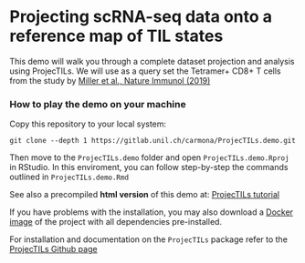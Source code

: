 # Projecting scRNA-seq data onto a reference map of TIL states

This demo will walk you through a complete dataset projection and analysis using ProjecTILs. We will use as a query set the Tetramer+ CD8+ T cells from the study by [Miller et al., Nature Immunol (2019)](https://pubmed.ncbi.nlm.nih.gov/30778252/)


### How to play the demo on your machine

Copy this repository to your local system:
```
git clone --depth 1 https://gitlab.unil.ch/carmona/ProjecTILs.demo.git
```

Then move to the `ProjecTILs.demo` folder and open `ProjecTILs.demo.Rproj` in RStudio. In this enviroment, you can follow step-by-step the commands outlined in `ProjecTILs.demo.Rmd`

See also a precompiled **html version** of this demo at: [ProjecTILs tutorial](https://carmonalab.github.io/ProjecTILs/tutorial.html)

If you have problems with the installation, you may also download a [Docker image](https://hub.docker.com/repository/docker/mandrea1/projectils_demo) of the project with all dependencies pre-installed.

For installation and documentation on the `ProjecTILs` package refer to the [ProjecTILs Github page](https://github.com/carmonalab/ProjecTILs)
